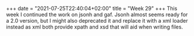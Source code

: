 +++
date = "2021-07-25T22:40:04+02:00"
title = "Week 29"
+++
This week I continued the work on jsonh and gaf. Jsonh almost seems ready for a 2.0 version, but I might also deprecated it and replace it with a xml loader instead as xml both provide xpath and xsd that will aid when writing files.
